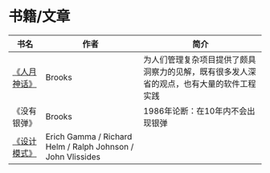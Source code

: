 # 书籍/文章

| 书名                                                     | 作者                                                        | 简介                                                                                     |
| -------------------------------------------------------- | ----------------------------------------------------------- | ---------------------------------------------------------------------------------------- |
| [《人月神话》](https://book.douban.com/subject/1102259/) | Brooks                                                      | 为人们管理复杂项目提供了颇具洞察力的见解，既有很多发人深省的观点，也有大量的软件工程实践 |
| 《没有银弹》                                             | Brooks                                                      | 1986年论断：在10年内不会出现银弹                                                         |
| [《设计模式》](https://book.douban.com/subject/1052241/) | Erich Gamma / Richard Helm / Ralph Johnson / John Vlissides |
